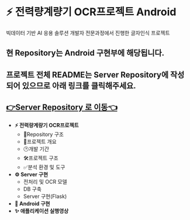 # ⚡ 전력량계량기 OCR프로젝트 Android

빅데이터 기반 AI 응용 솔루션 개발자 전문과정에서 진행한 글자인식 프로젝트

## 현 Repository는 Android 구현부에 해당됩니다. 

## 프로젝트 전체 README는 Server Repository에 작성되어 있으므로 아래 링크를 클릭해주세요.

## [👉Server Repository 로 이동👈](https://github.com/yujapie/ElectricityOCRServer)

- **⚡ 전력량계량기 OCR프로젝트**
  - 📁Repository 구조
  - 📌프로젝트 개요
  - 🕑개발 기간
  - 🛠프로젝트 구조
  - ✅분석 환경 및 도구
- **⚙ Server 구현**
  - 전처리 및 OCR 모델
  - DB 구축
  - Server 구현(Flask)
- **📱 Android 구현**
- **✨ 애플리케이션 실행영상**
